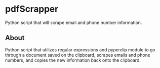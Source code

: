# pdfScrapper
Python script that will scrape email and phone number information.

## About

Python script that utilizes regular expressions and pyperclip module to go through a document saved on the clipboard, scrapes emails and phone numbers, and copies the new information back onto the clipboard.

